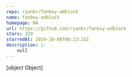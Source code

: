 ```yaml
---
repo: ryanbr/fanboy-adblock
name: fanboy-adblock
homepage: NA
url: https://github.com/ryanbr/fanboy-adblock
stars: 339
starredAt: 2019-10-06T06:23:25Z
description: |-
    null
---
```


[object Object]
